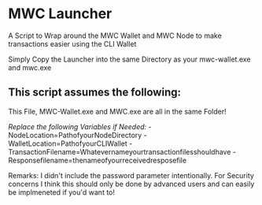 # MWC Launcher
 A Script to Wrap around the MWC Wallet and MWC Node to make transactions easier using the CLI Wallet
 
 Simply Copy the Launcher into the same Directory as your mwc-wallet.exe and mwc.exe
 
## This script assumes the following:
 This File, MWC-Wallet.exe and MWC.exe are all in the same Folder!
 
 *Replace the following Variables if Needed:*
	- NodeLocation=PathofyourNodeDirectory
	- WalletLocation=PathofyourCLIWallet
	- TransactionFilename=Whatevernameyourtransactionfilesshouldhave
	- Responsefilename=thenameofyourreceivedresposefile

	
Remarks: 
I didn't include the password parameter intentionally. 
For Security concerns I think this should only be done by advanced users and can easily be implmeneted if you'd want to!
